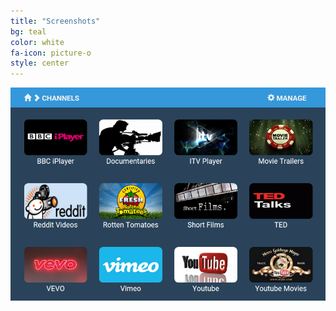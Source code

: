 ```yaml
---
title: "Screenshots"
bg: teal
color: white
fa-icon: picture-o
style: center
---
```


![BlissFlixx Channels](img/channels.png)
